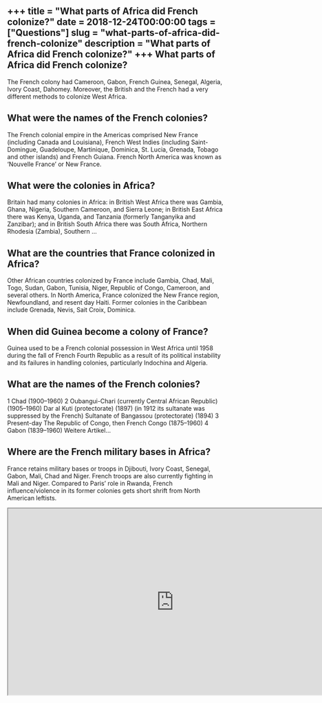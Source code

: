 +++
title = "What parts of Africa did French colonize?"
date = 2018-12-24T00:00:00
tags = ["Questions"]
slug = "what-parts-of-africa-did-french-colonize"
description = "What parts of Africa did French colonize?"
+++
What parts of Africa did French colonize?
-----------------------------------------

The French colony had Cameroon, Gabon, French Guinea, Senegal, Algeria, Ivory Coast, Dahomey. Moreover, the British and the French had a very different methods to colonize West Africa.

What were the names of the French colonies?
-------------------------------------------

The French colonial empire in the Americas comprised New France (including Canada and Louisiana), French West Indies (including Saint-Domingue, Guadeloupe, Martinique, Dominica, St. Lucia, Grenada, Tobago and other islands) and French Guiana. French North America was known as ‘Nouvelle France’ or New France.

What were the colonies in Africa?
---------------------------------

Britain had many colonies in Africa: in British West Africa there was Gambia, Ghana, Nigeria, Southern Cameroon, and Sierra Leone; in British East Africa there was Kenya, Uganda, and Tanzania (formerly Tanganyika and Zanzibar); and in British South Africa there was South Africa, Northern Rhodesia (Zambia), Southern …

What are the countries that France colonized in Africa?
-------------------------------------------------------

Other African countries colonized by France include Gambia, Chad, Mali, Togo, Sudan, Gabon, Tunisia, Niger, Republic of Congo, Cameroon, and several others. In North America, France colonized the New France region, Newfoundland, and resent day Haiti. Former colonies in the Caribbean include Grenada, Nevis, Sait Croix, Dominica.

When did Guinea become a colony of France?
------------------------------------------

Guinea used to be a French colonial possession in West Africa until 1958 during the fall of French Fourth Republic as a result of its political instability and its failures in handling colonies, particularly Indochina and Algeria.

What are the names of the French colonies?
------------------------------------------

1 Chad (1900–1960) 2 Oubangui-Chari (currently Central African Republic) (1905–1960) Dar al Kuti (protectorate) (1897) (in 1912 its sultanate was suppressed by the French) Sultanate of Bangassou (protectorate) (1894) 3 Present-day The Republic of Congo, then French Congo (1875–1960) 4 Gabon (1839–1960) Weitere Artikel…

Where are the French military bases in Africa?
----------------------------------------------

France retains military bases or troops in Djibouti, Ivory Coast, Senegal, Gabon, Mali, Chad and Niger. French troops are also currently fighting in Mali and Niger. Compared to Paris’ role in Rwanda, French influence/violence in its former colonies gets short shrift from North American leftists.

<iframe allow="accelerometer; autoplay; clipboard-write; encrypted-media; gyroscope; picture-in-picture" allowfullscreen="" class="__youtube_prefs__  epyt-is-override  no-lazyload" data-no-lazy="1" data-origheight="433" data-origwidth="770" data-skipgform_ajax_framebjll="" height="433" id="_ytid_21670" loading="lazy" src="https://www.youtube.com/embed/Fbb7nbIUUEM?enablejsapi=1&autoplay=0&cc_load_policy=0&cc_lang_pref=&iv_load_policy=1&loop=0&modestbranding=0&rel=1&fs=1&playsinline=0&autohide=2&theme=dark&color=red&controls=1&" title="YouTube player" width="770"></iframe>